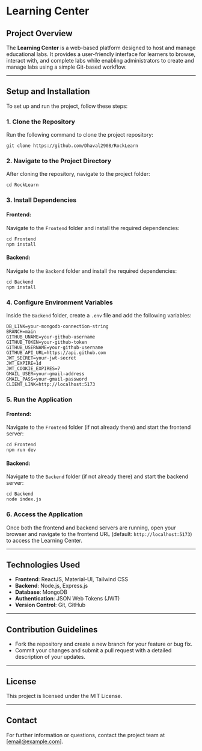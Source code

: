 # Learning Center  

## Project Overview  
The **Learning Center** is a web-based platform designed to host and manage educational labs. It provides a user-friendly interface for learners to browse, interact with, and complete labs while enabling administrators to create and manage labs using a simple Git-based workflow.  

---

## Setup and Installation  
To set up and run the project, follow these steps:

### 1. Clone the Repository  
Run the following command to clone the project repository:  
```plaintext
git clone https://github.com/Dhaval2908/RockLearn
```

### 2. Navigate to the Project Directory  
After cloning the repository, navigate to the project folder:  
```plaintext
cd RockLearn
```

### 3. Install Dependencies  
#### Frontend:  
Navigate to the `Frontend` folder and install the required dependencies:  
```plaintext
cd Frontend  
npm install
```

#### Backend:  
Navigate to the `Backend` folder and install the required dependencies:  
```plaintext
cd Backend  
npm install
```
### 4. Configure Environment Variables  
Inside the `Backend` folder, create a `.env` file and add the following variables:  
```plaintext
DB_LINK=your-mongodb-connection-string  
BRANCH=main 
GITHUB_UNAME=your-github-username  
GITHUB_TOKEN=your-github-token  
GITHUB_USERNAME=your-github-username  
GITHUB_API_URL=https://api.github.com  
JWT_SECRET=your-jwt-secret  
JWT_EXPIRE=1d  
JWT_COOKIE_EXPIRES=7  
GMAIL_USER=your-gmail-address  
GMAIL_PASS=your-gmail-password  
CLIENT_LINK=http://localhost:5173
```

### 5. Run the Application  
#### Frontend:  
Navigate to the `Frontend` folder (if not already there) and start the frontend server:  
```plaintext
cd Frontend  
npm run dev
```

#### Backend:  
Navigate to the `Backend` folder (if not already there) and start the backend server:  
```plaintext
cd Backend  
node index.js
```

### 6. Access the Application  
Once both the frontend and backend servers are running, open your browser and navigate to the frontend URL (default: `http://localhost:5173`) to access the Learning Center.  

---

## Technologies Used  
- **Frontend**: ReactJS, Material-UI, Tailwind CSS  
- **Backend**: Node.js, Express.js  
- **Database**: MongoDB  
- **Authentication**: JSON Web Tokens (JWT)  
- **Version Control**: Git, GitHub  

---

## Contribution Guidelines  
- Fork the repository and create a new branch for your feature or bug fix.  
- Commit your changes and submit a pull request with a detailed description of your updates.  

---

## License  
This project is licensed under the MIT License.  

---

## Contact  
For further information or questions, contact the project team at [email@example.com].  
